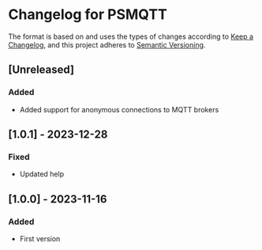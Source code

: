 # Changelog for PSMQTT

The format is based on and uses the types of changes according to [Keep a Changelog](https://keepachangelog.com/en/1.0.0/),
and this project adheres to [Semantic Versioning](https://semver.org/spec/v2.0.0.html).

## [Unreleased]

### Added

- Added support for anonymous connections to MQTT brokers

## [1.0.1] - 2023-12-28

### Fixed

- Updated help

## [1.0.0] - 2023-11-16

### Added

- First version
